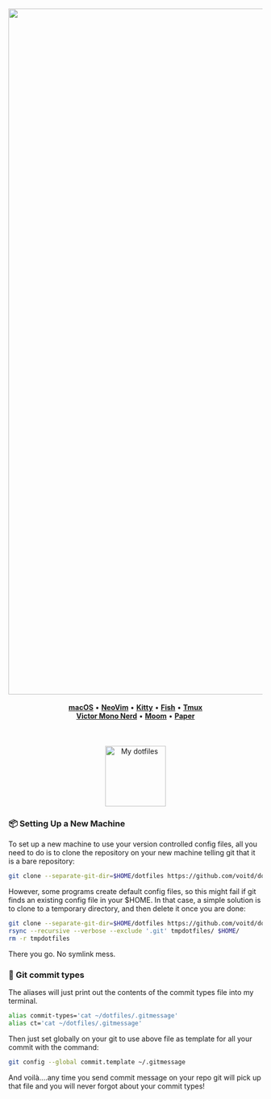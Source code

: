 <p align="center">
  <br>
  <img width="1360" alt="nvim" src="https://user-images.githubusercontent.com/60138143/109387185-8d2a7000-7908-11eb-890d-5c107e3df313.png">
  <br>
  <br>
  <a href="https://www.apple.com/ru/macos/big-sur/"><b>macOS</b></a> &bull; <a href="https://neovim.io"><b>NeoVim</b></a> &bull; <a     href="https://sw.kovidgoyal.net/kitty/"><b>Kitty</b></a> &bull; <a href="https://fishshell.com"><b>Fish</b></a> &bull; <a href="https://github.com/tmux">   <b>Tmux</b></a></br> 
  <a href="https://rubjo.github.io/victor-mono"><b>Victor Mono Nerd</b></a> &bull; <a href="https://manytricks.com/moom/"><b>Moom</b></a> &bull; <a href="https://github.com/equt/paper.vim"><b>Paper</b></a>
  <br>
  <br>
  <br>
  <br>
  <img src="https://user-images.githubusercontent.com/60138143/91989761-8fd15180-ed39-11ea-8a83-645f92507c2d.png" width="120" title="My dotfiles">
  <br>
</p>

<!-- ### 🖥 Screenshots -->


<!-- ### ⚙️ Configuration

- OS : macOS (11.0) Big Sur
- Editor: [NeoVim](https://neovim.io)
- Terminal: [Kitty](https://sw.kovidgoyal.net/kitty/)
- Shell: [Fish](https://fishshell.com)
- Multiplexer : [tmux](https://github.com/tmux/tmux) - Fonts: [JetBrainsMono Nerd](https://github.com/JetBrains/JetBrainsMono)
- Fonts: [Victor Mono Nerd](https://rubjo.github.io/victor-mono)
- Windows manager: [Moom](https://manytricks.com/moom/).
- Vim main theme: [Rigel](https://rigel.netlify.app) -->

### 📦 Setting Up a New Machine

To set up a new machine to use your version controlled config files, all you need to do is to clone the repository on your new machine telling git that it is a bare repository:

```bash
git clone --separate-git-dir=$HOME/dotfiles https://github.com/voitd/dotfiles.git
```

However, some programs create default config files, so this might fail if git finds an existing config file in your \$HOME. In that case, a simple solution is to clone to a temporary directory,
and then delete it once you are done:

```bash
git clone --separate-git-dir=$HOME/dotfiles https://github.com/voitd/dotfiles.git tmpdotfiles
rsync --recursive --verbose --exclude '.git' tmpdotfiles/ $HOME/
rm -r tmpdotfiles
```

There you go. No symlink mess.

### 📩 Git commit types

The aliases will just print out the contents of the commit types file into my terminal.

```bash
alias commit-types='cat ~/dotfiles/.gitmessage'
alias ct='cat ~/dotfiles/.gitmessage'
```

Then just set globally on your git to use above file as template for all your commit with the command:

```bash
git config --global commit.template ~/.gitmessage
```

And voilà....any time you send commit message on your repo git will pick up that file and you will never forgot about your commit types!
